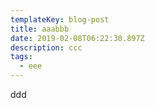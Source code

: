 ```yaml
---
templateKey: blog-post
title: aaabbb
date: 2019-02-08T06:22:30.897Z
description: ccc
tags:
  - eee
---
```

ddd
